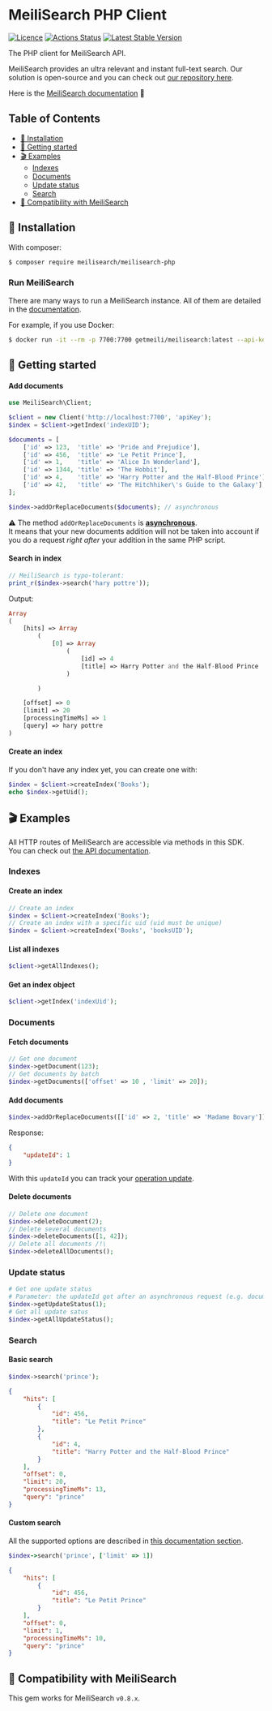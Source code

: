 # MeiliSearch PHP Client <!-- omit in toc -->

[![Licence](https://img.shields.io/badge/licence-MIT-blue.svg)](https://img.shields.io/badge/licence-MIT-blue.svg)
[![Actions Status](https://github.com/meilisearch/meilisearch-php/workflows/Tests/badge.svg)](https://github.com/meilisearch/meilisearch-php/actions)
[![Latest Stable Version](https://poser.pugx.org/meilisearch/meilisearch-php/version)](https://packagist.org/packages/meilisearch/meilisearch-php)

The PHP client for MeiliSearch API.

MeiliSearch provides an ultra relevant and instant full-text search. Our solution is open-source and you can check out [our repository here](https://github.com/meilisearch/MeiliDB).</br>

Here is the [MeiliSearch documentation](https://docs.meilisearch.com/) 📖

## Table of Contents <!-- omit in toc -->

- [🔧 Installation](#-installation)
- [🚀 Getting started](#-getting-started)
- [🎬 Examples](#-examples)
  - [Indexes](#indexes)
  - [Documents](#documents)
  - [Update status](#update-status)
  - [Search](#search)
- [🤖 Compatibility with MeiliSearch](#-compatibility-with-meilisearch)

## 🔧 Installation

With composer:

```bash
$ composer require meilisearch/meilisearch-php
```

### Run MeiliSearch <!-- omit in toc -->

There are many ways to run a MeiliSearch instance.
All of them are detailed in the [documentation](https://docs.meilisearch.com/advanced_guides/binary.html).

For example, if you use Docker:
```bash
$ docker run -it --rm -p 7700:7700 getmeili/meilisearch:latest --api-key=apiKey
```

## 🚀 Getting started

#### Add documents <!-- omit in toc -->

```php
use MeiliSearch\Client;

$client = new Client('http://localhost:7700', 'apiKey');
$index = $client->getIndex('indexUID');

$documents = [
    ['id' => 123,  'title' => 'Pride and Prejudice'],
    ['id' => 456,  'title' => 'Le Petit Prince'],
    ['id' => 1,    'title' => 'Alice In Wonderland'],
    ['id' => 1344, 'title' => 'The Hobbit'],
    ['id' => 4,    'title' => 'Harry Potter and the Half-Blood Prince'],
    ['id' => 42,   'title' => 'The Hitchhiker\'s Guide to the Galaxy'],
];

$index->addOrReplaceDocuments($documents); // asynchronous
```

⚠️ The method `addOrReplaceDocuments` is **[asynchronous](https://docs.meilisearch.com/advanced_guides/asynchronous_updates.html)**.<br/>
It means that your new documents addition will not be taken into account if you do a request *right after* your addition in the same PHP script.

#### Search in index <!-- omit in toc -->
```php
// MeiliSearch is typo-tolerant:
print_r($index->search('hary pottre'));
```
Output:
```php
Array
(
    [hits] => Array
        (
            [0] => Array
                (
                    [id] => 4
                    [title] => Harry Potter and the Half-Blood Prince
                )

        )

    [offset] => 0
    [limit] => 20
    [processingTimeMs] => 1
    [query] => hary pottre
)
```

#### Create an index <!-- omit in toc -->

If you don't have any index yet, you can create one with:

```php
$index = $client->createIndex('Books');
echo $index->getUid();
```

## 🎬 Examples

All HTTP routes of MeiliSearch are accessible via methods in this SDK.</br>
You can check out [the API documentation](https://docs.meilisearch.com/references/).

### Indexes

#### Create an index <!-- omit in toc -->
```php
// Create an index
$index = $client->createIndex('Books');
// Create an index with a specific uid (uid must be unique)
$index = $client->createIndex('Books', 'booksUID');
```

#### List all indexes <!-- omit in toc -->
```php
$client->getAllIndexes();
```

#### Get an index object <!-- omit in toc -->
```php
$client->getIndex('indexUid');
```

### Documents

#### Fetch documents <!-- omit in toc -->
```php
// Get one document
$index->getDocument(123);
// Get documents by batch
$index->getDocuments(['offset' => 10 , 'limit' => 20]);
```
#### Add documents <!-- omit in toc -->
```php
$index->addOrReplaceDocuments([['id' => 2, 'title' => 'Madame Bovary']])
```

Response:
```json
{
    "updateId": 1
}
```
With this `updateId` you can track your [operation update](#update-status).

#### Delete documents <!-- omit in toc -->
```php
// Delete one document
$index->deleteDocument(2);
// Delete several documents
$index->deleteDocuments([1, 42]);
// Delete all documents /!\
$index->deleteAllDocuments();
```

### Update status
```php
# Get one update status
# Parameter: the updateId got after an asynchronous request (e.g. documents addition)
$index->getUpdateStatus(1);
# Get all update satus
$index->getAllUpdateStatus();
```

### Search

#### Basic search <!-- omit in toc -->

```php
$index->search('prince');
```

```json
{
    "hits": [
        {
            "id": 456,
            "title": "Le Petit Prince"
        },
        {
            "id": 4,
            "title": "Harry Potter and the Half-Blood Prince"
        }
    ],
    "offset": 0,
    "limit": 20,
    "processingTimeMs": 13,
    "query": "prince"
}
```

#### Custom search <!-- omit in toc -->

All the supported options are described in [this documentation section](https://docs.meilisearch.com/references/search.html#search-in-an-index).

```ruby
$index->search('prince', ['limit' => 1])
```

```json
{
    "hits": [
        {
            "id": 456,
            "title": "Le Petit Prince"
        }
    ],
    "offset": 0,
    "limit": 1,
    "processingTimeMs": 10,
    "query": "prince"
}
```

## 🤖 Compatibility with MeiliSearch

This gem works for MeiliSearch `v0.8.x`.
